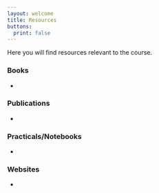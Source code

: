 ```yaml
---
layout: welcome
title: Resources
buttons:
  print: false
---
```

Here you will find resources relevant to the course.

### Books
- 

### Publications
- 

### Practicals/Notebooks
-

### Websites
-
